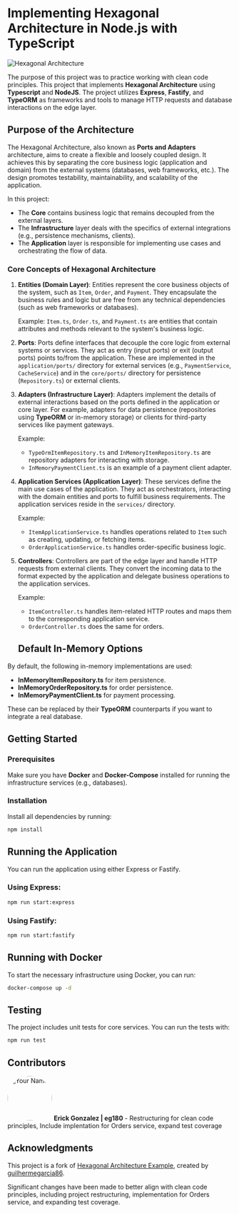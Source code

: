 # Implementing Hexagonal Architecture in Node.js with TypeScript

![Hexagonal Architecture](https://upload.wikimedia.org/wikipedia/commons/thumb/7/75/Hexagonal_Architecture.svg/313px-Hexagonal_Architecture.svg.png)

The purpose of this project was to practice working with clean code principles. This project that implements **Hexagonal Architecture** using **Typescript** and **NodeJS**. The project utilizes **Express**, **Fastify**, and **TypeORM** as frameworks and tools to manage HTTP requests and database interactions on the edge layer.

## Purpose of the Architecture

The Hexagonal Architecture, also known as **Ports and Adapters** architecture, aims to create a flexible and loosely coupled design. It achieves this by separating the core business logic (application and domain) from the external systems (databases, web frameworks, etc.). The design promotes testability, maintainability, and scalability of the application.

In this project:

- The **Core** contains business logic that remains decoupled from the external layers.
- The **Infrastructure** layer deals with the specifics of external integrations (e.g., persistence mechanisms, clients).
- The **Application** layer is responsible for implementing use cases and orchestrating the flow of data.

### Core Concepts of Hexagonal Architecture

1. **Entities (Domain Layer)**:
   Entities represent the core business objects of the system, such as `Item`, `Order`, and `Payment`. They encapsulate the business rules and logic but are free from any technical dependencies (such as web frameworks or databases).

   Example: `Item.ts`, `Order.ts`, and `Payment.ts` are entities that contain attributes and methods relevant to the system's business logic.

2. **Ports**:
   Ports define interfaces that decouple the core logic from external systems or services. They act as entry (input ports) or exit (output ports) points to/from the application. These are implemented in the `application/ports/` directory for external services (e.g., `PaymentService`, `CacheService`) and in the `core/ports/` directory for persistence (`Repository.ts`) or external clients.

3. **Adapters (Infrastructure Layer)**:
   Adapters implement the details of external interactions based on the ports defined in the application or core layer. For example, adapters for data persistence (repositories using **TypeORM** or in-memory storage) or clients for third-party services like payment gateways.

   Example:

   - `TypeOrmItemRepository.ts` and `InMemoryItemRepository.ts` are repository adapters for interacting with storage.
   - `InMemoryPaymentClient.ts` is an example of a payment client adapter.

4. **Application Services (Application Layer)**:
   These services define the main use cases of the application. They act as orchestrators, interacting with the domain entities and ports to fulfill business requirements. The application services reside in the `services/` directory.

   Example:

   - `ItemApplicationService.ts` handles operations related to `Item` such as creating, updating, or fetching items.
   - `OrderApplicationService.ts` handles order-specific business logic.

5. **Controllers**:
   Controllers are part of the edge layer and handle HTTP requests from external clients. They convert the incoming data to the format expected by the application and delegate business operations to the application services.

   Example:

   - `ItemController.ts` handles item-related HTTP routes and maps them to the corresponding application service.
   - `OrderController.ts` does the same for orders.

   ## Default In-Memory Options

By default, the following in-memory implementations are used:

- **InMemoryItemRepository.ts** for item persistence.
- **InMemoryOrderRepository.ts** for order persistence.
- **InMemoryPaymentClient.ts** for payment processing.

These can be replaced by their **TypeORM** counterparts if you want to integrate a real database.

## Getting Started

### Prerequisites

Make sure you have **Docker** and **Docker-Compose** installed for running the infrastructure services (e.g., databases).

### Installation

Install all dependencies by running:

```bash
npm install
```

## Running the Application

You can run the application using either Express or Fastify.

### Using Express:

```bash
npm run start:express
```

### Using Fastify:

```bash
npm run start:fastify
```

## Running with Docker

To start the necessary infrastructure using Docker, you can run:

```bash
docker-compose up -d
```

## Testing

The project includes unit tests for core services. You can run the tests with:

```bash
npm run test
```

## Contributors

<img src="https://github.com/eg180.png?s=35" alt="Your Name" style="border-radius: 50%; width: 100px; height: 100px;" /> **Erick Gonzalez | eg180** - Restructuring for clean code principles, Include implentation for Orders service, expand test coverage

## Acknowledgments

This project is a fork of [Hexagonal Architecture Example](https://github.com/guilhermegarcia86/hexagonal-example), created by [guilhermegarcia86](https://github.com/guilhermegarcia86/hexagonal-example).

Significant changes have been made to better align with clean code principles, including project restructuring, implementation for Orders service, and expanding test coverage.
